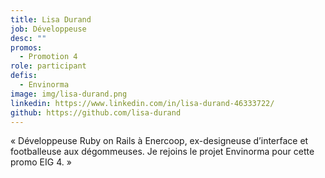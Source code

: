 ```yaml
---
title: Lisa Durand
job: Développeuse
desc: ""
promos:
  - Promotion 4
role: participant
defis:
  - Envinorma
image: img/lisa-durand.png
linkedin: https://www.linkedin.com/in/lisa-durand-46333722/
github: https://github.com/lisa-durand
---
```

« Développeuse Ruby on Rails à Enercoop, ex-designeuse d’interface et footballeuse aux dégommeuses. Je rejoins le projet Envinorma pour cette promo EIG 4. »
